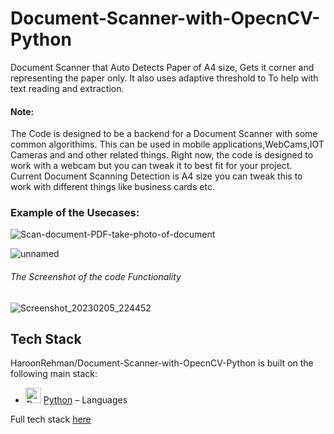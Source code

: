 # Document-Scanner-with-OpecnCV-Python

Document Scanner that Auto Detects Paper of A4 size, Gets it corner and representing the paper only. It also uses adaptive threshold to To help  with text reading and extraction.

#### Note:
The Code is designed to be a backend for a Document Scanner with some common algorithims.
This can be used in mobile applications,WebCams,IOT Cameras and and other related things.
Right now, the code is designed to work with a webcam but you can tweak it to best fit for your project.
Current Document Scanning Detection is A4 size you can tweak this to work with different things like business cards etc.



### Example of the Usecases:

![Scan-document-PDF-take-photo-of-document](https://user-images.githubusercontent.com/76829403/216835910-dc226326-512c-4ad4-89fd-082fbda8c17b.png)

![unnamed](https://user-images.githubusercontent.com/76829403/216835956-822ee10e-b3eb-4a34-84b4-3e08b0567152.png)


###### The Screenshot of the code Functionality

![Screenshot_20230205_224452](https://user-images.githubusercontent.com/76829403/216836552-1add2d5e-0b8b-47f2-bf1a-835eb56fc922.jpg)



## Tech Stack
HaroonRehman/Document-Scanner-with-OpecnCV-Python is built on the following main stack:

- <img width='25' height='25' src='https://img.stackshare.io/service/993/pUBY5pVj.png' alt='Python'/> [Python](https://www.python.org) – Languages

Full tech stack [here](/techstack.md)

